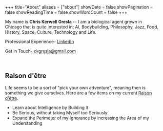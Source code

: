 +++
title="About"
aliases = ["about"]
showDate = false
showPagination = false
showReadingTime = false
showWordCount = false
+++

My name is **Chris Kerwell Gresla** -- I am a biological agent grown in Chicago that is quite interested in; AI, Bodybuilding, Philosophy, Jazz, Food, History, Space, Culture, Technology and Life. 

Professional Experience- [LinkedIn](https://www.linkedin.com/in/chriskerwellgresla/) 

Get in Touch- ckgresla@gmail.com


​


## Raison d'être 
Life seems to be a sort of "pick your own adventure", meaning then is something we give ourselves. Here are a few items on my current [Raison d'être](https://en.wikipedia.org/wiki/Raison_d%27%C3%AAtre). 

- Learn about Intelligence by Building It
- Be Serious, without taking Myself too Seriously
- Expand the Perimeter of my Ignorance by increasing the Area of my Understanding


​
​


